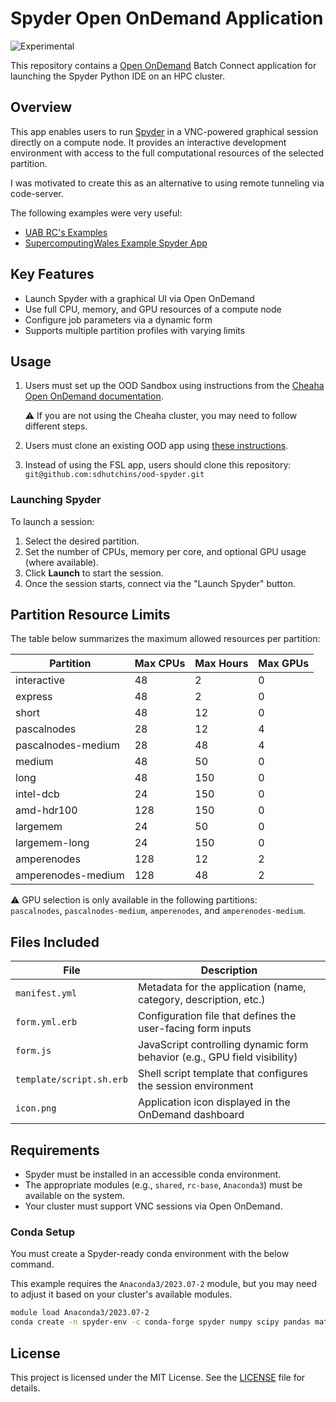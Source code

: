 # Spyder Open OnDemand Application

![Experimental](https://img.shields.io/badge/stability-experimental-orange.svg)

This repository contains a [Open OnDemand](https://openondemand.org/) Batch Connect application for launching
the Spyder Python IDE on an HPC cluster.

## Overview

This app enables users to run [Spyder](https://www.spyder-ide.org/) in a VNC-powered graphical session directly on a
compute node. It provides an interactive development environment with access to the full computational resources
of the selected partition.

I was motivated to create this as an alternative to using remote tunneling via code-server.

The following examples were very useful:

- [UAB RC's Examples](https://gitlab.rc.uab.edu/rc-data-science/community-ood-sandbox)
- [SupercomputingWales Example Spyder App](https://github.com/SupercomputingWales/scw_ood_spyder)

## Key Features

- Launch Spyder with a graphical UI via Open OnDemand
- Use full CPU, memory, and GPU resources of a compute node
- Configure job parameters via a dynamic form
- Supports multiple partition profiles with varying limits

## Usage

1. Users must set up the OOD Sandbox using instructions from the [Cheaha Open OnDemand documentation](https://docs.rc.uab.edu/workflow_solutions/creating_sandbox_apps/#setting-up-ood-sandbox-for-your-cheaha-account).

    ⚠️ If you are not using the Cheaha cluster, you may need to follow different steps.

2. Users must clone an existing OOD app using [these instructions](https://docs.rc.uab.edu/workflow_solutions/creating_sandbox_apps/#fsl).

3. Instead of using the FSL app, users should clone this repository: `git@github.com:sdhutchins/ood-spyder.git`

### Launching Spyder

To launch a session:

1. Select the desired partition.
2. Set the number of CPUs, memory per core, and optional GPU usage (where available).
3. Click **Launch** to start the session.
4. Once the session starts, connect via the "Launch Spyder" button.

## Partition Resource Limits

The table below summarizes the maximum allowed resources per partition:

| Partition            | Max CPUs | Max Hours | Max GPUs |
|----------------------|----------|-----------|----------|
| interactive          | 48       | 2         | 0        |
| express              | 48       | 2         | 0        |
| short                | 48       | 12        | 0        |
| pascalnodes          | 28       | 12        | 4        |
| pascalnodes-medium   | 28       | 48        | 4        |
| medium               | 48       | 50        | 0        |
| long                 | 48       | 150       | 0        |
| intel-dcb            | 24       | 150       | 0        |
| amd-hdr100           | 128      | 150       | 0        |
| largemem             | 24       | 50        | 0        |
| largemem-long        | 24       | 150       | 0        |
| amperenodes          | 128      | 12        | 2        |
| amperenodes-medium   | 128      | 48        | 2        |

⚠️ GPU selection is only available in the following partitions:  
`pascalnodes`, `pascalnodes-medium`, `amperenodes`, and `amperenodes-medium`.

## Files Included

| File                     | Description                                                                 |
|--------------------------|-----------------------------------------------------------------------------|
| `manifest.yml`           | Metadata for the application (name, category, description, etc.)            |
| `form.yml.erb`           | Configuration file that defines the user-facing form inputs                 |
| `form.js`                | JavaScript controlling dynamic form behavior (e.g., GPU field visibility)   |
| `template/script.sh.erb`| Shell script template that configures the session environment               |
| `icon.png`               | Application icon displayed in the OnDemand dashboard                        |

## Requirements

- Spyder must be installed in an accessible conda environment.
- The appropriate modules (e.g., `shared`, `rc-base`, `Anaconda3`) must be available on the system.
- Your cluster must support VNC sessions via Open OnDemand.

### Conda Setup

You must create a Spyder-ready conda environment with the below command.

This example requires the `Anaconda3/2023.07-2` module, but you may need to adjust it based on your cluster's available modules.

```bash
module load Anaconda3/2023.07-2
conda create -n spyder-env -c conda-forge spyder numpy scipy pandas matplotlib sympy cython
```

## License

This project is licensed under the MIT License. See the [LICENSE](LICENSE) file for details.
